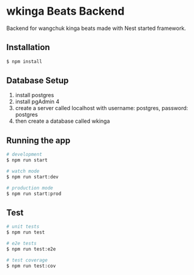 # wkinga Beats Backend

Backend for wangchuk kinga beats made with Nest started framework.
## Installation

```bash
$ npm install
```

## Database Setup
1. install postgres
1. install pgAdmin 4
1. create a server called localhost with username: postgres, password: postgres
1. then create a database called wkinga
## Running the app

```bash
# development
$ npm run start

# watch mode
$ npm run start:dev

# production mode
$ npm run start:prod
```

## Test

```bash
# unit tests
$ npm run test

# e2e tests
$ npm run test:e2e

# test coverage
$ npm run test:cov
```

